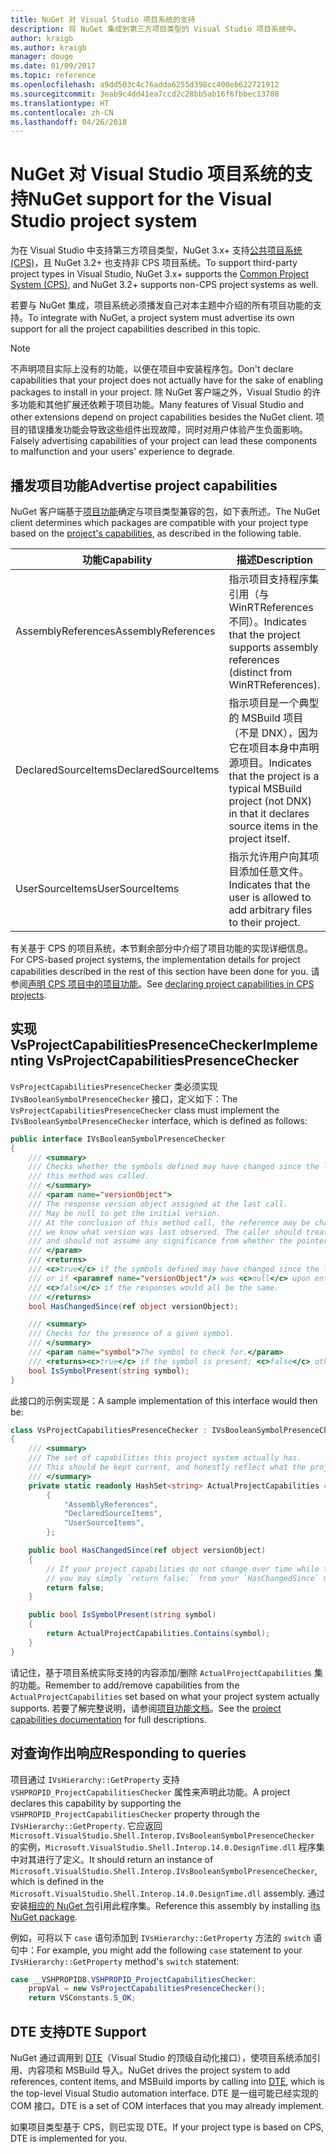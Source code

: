 ```yaml
---
title: NuGet 对 Visual Studio 项目系统的支持
description: 将 NuGet 集成到第三方项目类型的 Visual Studio 项目系统中。
author: kraigb
ms.author: kraigb
manager: douge
ms.date: 01/09/2017
ms.topic: reference
ms.openlocfilehash: a9dd503c4c76adda6255d398cc400eb622721912
ms.sourcegitcommit: 3eab9c4dd41ea7ccd2c28bb5ab16f6fbbec13708
ms.translationtype: HT
ms.contentlocale: zh-CN
ms.lasthandoff: 04/26/2018
---
```

# <a name="nuget-support-for-the-visual-studio-project-system"></a><span data-ttu-id="84cae-103">NuGet 对 Visual Studio 项目系统的支持</span><span class="sxs-lookup"><span data-stu-id="84cae-103">NuGet support for the Visual Studio project system</span></span>

<span data-ttu-id="84cae-104">为在 Visual Studio 中支持第三方项目类型，NuGet 3.x+ 支持[公共项目系统 (CPS)](https://github.com/Microsoft/VSProjectSystem/blob/master/doc/overview/intro.md)，且 NuGet 3.2+ 也支持非 CPS 项目系统。</span><span class="sxs-lookup"><span data-stu-id="84cae-104">To support third-party project types in Visual Studio, NuGet 3.x+ supports the [Common Project System (CPS)](https://github.com/Microsoft/VSProjectSystem/blob/master/doc/overview/intro.md), and NuGet 3.2+ supports non-CPS project systems as well.</span></span>

<span data-ttu-id="84cae-105">若要与 NuGet 集成，项目系统必须播发自己对本主题中介绍的所有项目功能的支持。</span><span class="sxs-lookup"><span data-stu-id="84cae-105">To integrate with NuGet, a project system must advertise its own support for all the project capabilities described in this topic.</span></span>

> [!Note]
> <span data-ttu-id="84cae-106">不声明项目实际上没有的功能，以便在项目中安装程序包。</span><span class="sxs-lookup"><span data-stu-id="84cae-106">Don't declare capabilities that your project does not actually have for the sake of enabling packages to install in your project.</span></span> <span data-ttu-id="84cae-107">除 NuGet 客户端之外，Visual Studio 的许多功能和其他扩展还依赖于项目功能。</span><span class="sxs-lookup"><span data-stu-id="84cae-107">Many features of Visual Studio and other extensions depend on project capabilities besides the NuGet client.</span></span> <span data-ttu-id="84cae-108">项目的错误播发功能会导致这些组件出现故障，同时对用户体验产生负面影响。</span><span class="sxs-lookup"><span data-stu-id="84cae-108">Falsely advertising capabilities of your project can lead these components to malfunction and your users' experience to degrade.</span></span>

## <a name="advertise-project-capabilities"></a><span data-ttu-id="84cae-109">播发项目功能</span><span class="sxs-lookup"><span data-stu-id="84cae-109">Advertise project capabilities</span></span>

<span data-ttu-id="84cae-110">NuGet 客户端基于[项目功能](https://github.com/Microsoft/VSProjectSystem/blob/master/doc/overview/about_project_capabilities.md)确定与项目类型兼容的包，如下表所述。</span><span class="sxs-lookup"><span data-stu-id="84cae-110">The NuGet client determines which packages are compatible with your project type based on the [project's capabilities](https://github.com/Microsoft/VSProjectSystem/blob/master/doc/overview/about_project_capabilities.md), as described in the following table.</span></span>

| <span data-ttu-id="84cae-111">功能</span><span class="sxs-lookup"><span data-stu-id="84cae-111">Capability</span></span> | <span data-ttu-id="84cae-112">描述</span><span class="sxs-lookup"><span data-stu-id="84cae-112">Description</span></span> |
| --- | --- |
| <span data-ttu-id="84cae-113">AssemblyReferences</span><span class="sxs-lookup"><span data-stu-id="84cae-113">AssemblyReferences</span></span> | <span data-ttu-id="84cae-114">指示项目支持程序集引用（与 WinRTReferences 不同）。</span><span class="sxs-lookup"><span data-stu-id="84cae-114">Indicates that the project supports assembly references (distinct from WinRTReferences).</span></span> |
| <span data-ttu-id="84cae-115">DeclaredSourceItems</span><span class="sxs-lookup"><span data-stu-id="84cae-115">DeclaredSourceItems</span></span> | <span data-ttu-id="84cae-116">指示项目是一个典型的 MSBuild 项目（不是 DNX），因为它在项目本身中声明源项目。</span><span class="sxs-lookup"><span data-stu-id="84cae-116">Indicates that the project is a typical MSBuild project (not DNX) in that it declares source items in the project itself.</span></span> |
| <span data-ttu-id="84cae-117">UserSourceItems</span><span class="sxs-lookup"><span data-stu-id="84cae-117">UserSourceItems</span></span>|<span data-ttu-id="84cae-118">指示允许用户向其项目添加任意文件。</span><span class="sxs-lookup"><span data-stu-id="84cae-118">Indicates that the user is allowed to add arbitrary files to their project.</span></span> |

<span data-ttu-id="84cae-119">有关基于 CPS 的项目系统，本节剩余部分中介绍了项目功能的实现详细信息。</span><span class="sxs-lookup"><span data-stu-id="84cae-119">For CPS-based project systems, the implementation details for project capabilities described in the rest of this section have been done for you.</span></span> <span data-ttu-id="84cae-120">请参阅[声明 CPS 项目中的项目功能](https://github.com/Microsoft/VSProjectSystem/blob/master/doc/overview/about_project_capabilities.md#how-to-declare-project-capabilities-in-your-project)。</span><span class="sxs-lookup"><span data-stu-id="84cae-120">See [declaring project capabilities in CPS projects](https://github.com/Microsoft/VSProjectSystem/blob/master/doc/overview/about_project_capabilities.md#how-to-declare-project-capabilities-in-your-project).</span></span>

## <a name="implementing-vsprojectcapabilitiespresencechecker"></a><span data-ttu-id="84cae-121">实现 VsProjectCapabilitiesPresenceChecker</span><span class="sxs-lookup"><span data-stu-id="84cae-121">Implementing VsProjectCapabilitiesPresenceChecker</span></span>

<span data-ttu-id="84cae-122">`VsProjectCapabilitiesPresenceChecker` 类必须实现 `IVsBooleanSymbolPresenceChecker` 接口，定义如下：</span><span class="sxs-lookup"><span data-stu-id="84cae-122">The `VsProjectCapabilitiesPresenceChecker` class must implement the `IVsBooleanSymbolPresenceChecker` interface, which is defined as follows:</span></span>

```cs
public interface IVsBooleanSymbolPresenceChecker
{
    /// <summary>
    /// Checks whether the symbols defined may have changed since the last time
    /// this method was called.
    /// </summary>
    /// <param name="versionObject">
    /// The response version object assigned at the last call.
    /// May be null to get the initial version.
    /// At the conclusion of this method call, the reference may be changed so that on a subsequent call
    /// we know what version was last observed. The caller should treat this value as an opaque object,
    /// and should not assume any significance from whether the pointer changed or not.
    /// </param>
    /// <returns>
    /// <c>true</c> if the symbols defined may have changed since the last call to this method
    /// or if <paramref name="versionObject"/> was <c>null</c> upon entering this method.
    /// <c>false</c> if the responses would all be the same.
    /// </returns>
    bool HasChangedSince(ref object versionObject);

    /// <summary>
    /// Checks for the presence of a given symbol.
    /// </summary>
    /// <param name="symbol">The symbol to check for.</param>
    /// <returns><c>true</c> if the symbol is present; <c>false</c> otherwise.</returns>
    bool IsSymbolPresent(string symbol);
}
```

<span data-ttu-id="84cae-123">此接口的示例实现是：</span><span class="sxs-lookup"><span data-stu-id="84cae-123">A sample implementation of this interface would then be:</span></span>

```cs
class VsProjectCapabilitiesPresenceChecker : IVsBooleanSymbolPresenceChecker
{
    /// <summary>
    /// The set of capabilities this project system actually has.
    /// This should be kept current, and honestly reflect what the project can do.
    /// </summary>
    private static readonly HashSet<string> ActualProjectCapabilities = new HashSet<string>(StringComparer.OrdinalIgnoreCase)
        {
            "AssemblyReferences",
            "DeclaredSourceItems",
            "UserSourceItems",
        };

    public bool HasChangedSince(ref object versionObject)
    {
        // If your project capabilities do not change over time while the project is open,
        // you may simply `return false;` from your `HasChangedSince` method.
        return false;
    }

    public bool IsSymbolPresent(string symbol)
    {
        return ActualProjectCapabilities.Contains(symbol);
    }
}
```

<span data-ttu-id="84cae-124">请记住，基于项目系统实际支持的内容添加/删除 `ActualProjectCapabilities` 集的功能。</span><span class="sxs-lookup"><span data-stu-id="84cae-124">Remember to add/remove capabilities from the `ActualProjectCapabilities` set based on what your project system actually supports.</span></span> <span data-ttu-id="84cae-125">若要了解完整说明，请参阅[项目功能文档](https://github.com/Microsoft/VSProjectSystem/blob/master/doc/overview/project_capabilities.md)。</span><span class="sxs-lookup"><span data-stu-id="84cae-125">See the [project capabilities documentation](https://github.com/Microsoft/VSProjectSystem/blob/master/doc/overview/project_capabilities.md) for full descriptions.</span></span>

## <a name="responding-to-queries"></a><span data-ttu-id="84cae-126">对查询作出响应</span><span class="sxs-lookup"><span data-stu-id="84cae-126">Responding to queries</span></span>

<span data-ttu-id="84cae-127">项目通过 `IVsHierarchy::GetProperty` 支持 `VSHPROPID_ProjectCapabilitiesChecker` 属性来声明此功能。</span><span class="sxs-lookup"><span data-stu-id="84cae-127">A project declares this capability by supporting the  `VSHPROPID_ProjectCapabilitiesChecker` property through the `IVsHierarchy::GetProperty`.</span></span> <span data-ttu-id="84cae-128">它应返回 `Microsoft.VisualStudio.Shell.Interop.IVsBooleanSymbolPresenceChecker` 的实例，`Microsoft.VisualStudio.Shell.Interop.14.0.DesignTime.dll` 程序集中对其进行了定义。</span><span class="sxs-lookup"><span data-stu-id="84cae-128">It should return an instance of `Microsoft.VisualStudio.Shell.Interop.IVsBooleanSymbolPresenceChecker`, which is defined in the `Microsoft.VisualStudio.Shell.Interop.14.0.DesignTime.dll` assembly.</span></span> <span data-ttu-id="84cae-129">通过安装[相应的 NuGet 包](https://www.nuget.org/packages/Microsoft.VisualStudio.Shell.Interop.14.0.DesignTime)引用此程序集。</span><span class="sxs-lookup"><span data-stu-id="84cae-129">Reference this assembly by installing [its NuGet package](https://www.nuget.org/packages/Microsoft.VisualStudio.Shell.Interop.14.0.DesignTime).</span></span>

<span data-ttu-id="84cae-130">例如，可将以下 `case` 语句添加到 `IVsHierarchy::GetProperty` 方法的 `switch` 语句中：</span><span class="sxs-lookup"><span data-stu-id="84cae-130">For example, you might add the following `case` statement to your `IVsHierarchy::GetProperty` method's `switch` statement:</span></span>

```cs
case __VSHPROPID8.VSHPROPID_ProjectCapabilitiesChecker:
    propVal = new VsProjectCapabilitiesPresenceChecker();
    return VSConstants.S_OK;
```

## <a name="dte-support"></a><span data-ttu-id="84cae-131">DTE 支持</span><span class="sxs-lookup"><span data-stu-id="84cae-131">DTE Support</span></span>

<span data-ttu-id="84cae-132">NuGet 通过调用到 [DTE](/dotnet/api/envdte.dte?view=visualstudiosdk-2017)（Visual Studio 的顶级自动化接口），使项目系统添加引用、内容项和 MSBuild 导入。</span><span class="sxs-lookup"><span data-stu-id="84cae-132">NuGet drives the project system to add references, content items, and MSBuild imports by calling into [DTE](/dotnet/api/envdte.dte?view=visualstudiosdk-2017), which is the top-level Visual Studio automation interface.</span></span> <span data-ttu-id="84cae-133">DTE 是一组可能已经实现的 COM 接口。</span><span class="sxs-lookup"><span data-stu-id="84cae-133">DTE is a set of COM interfaces that you may already implement.</span></span>

<span data-ttu-id="84cae-134">如果项目类型基于 CPS，则已实现 DTE。</span><span class="sxs-lookup"><span data-stu-id="84cae-134">If your project type is based on CPS, DTE is implemented for you.</span></span>
